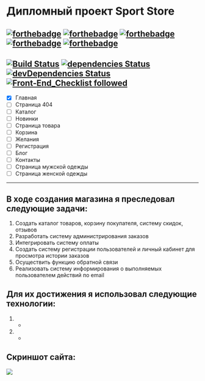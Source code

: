 # Дипломный проект Sport Store
[![forthebadge](https://forthebadge.com/images/badges/validated-html5.svg)](https://forthebadge.com)
[![forthebadge](https://forthebadge.com/images/badges/uses-js.svg)](https://forthebadge.com)
[![forthebadge](https://forthebadge.com/images/badges/uses-html.svg)](https://forthebadge.com)
[![forthebadge](https://forthebadge.com/images/badges/uses-css.svg)](https://forthebadge.com)
[![forthebadge](https://forthebadge.com/images/badges/built-with-love.svg)](https://forthebadge.com)
---
 [![Build Status](https://travis-ci.org/webistomin/my-shop.svg?branch=master)](https://travis-ci.org/webistomin/my-shop) [![dependencies Status](https://david-dm.org/webistomin/my-shop/status.svg)](https://david-dm.org/webistomin/my-shop) [![devDependencies Status](https://david-dm.org/webistomin/my-shop/dev-status.svg)](https://david-dm.org/webistomin/my-shop?type=dev) [![Front‑End_Checklist followed](https://img.shields.io/badge/Front‑End_Checklist-followed-brightgreen.svg)](https://github.com/thedaviddias/Front-End-Checklist/) 
---
- [X] Главная
- [ ] Страница 404
- [ ] Каталог
- [ ] Новинки
- [ ] Страница товара
- [ ] Корзина
- [ ] Желания
- [ ] Регистрация
- [ ] Блог
- [ ] Контакты
- [ ] Страница мужской одежды
- [ ] Страница женской одежды
---

## В ходе создания магазина я преследовал следующие задачи:
1. Создать каталог товаров, корзину покупателя, систему скидок, отзывов
2. Разработать систему администрирования заказов
3. Интегрировать систему оплаты
4. Создать систему регистрации пользователей и личный кабинет для просмотра истории заказов
5. Осуществить функцию обратной связи
6. Реализовать систему информирования о выполняемых пользователем действий по email

## Для их достижения я использовал следующие технологии:
1. -
2. -

## Скриншот сайта:
<img src="https://mini.s-shot.ru/1366x0/PNG/1366/Z100/?https%3A%2F%2Fwebistomin.github.io%2Fmy-shop%2F">
